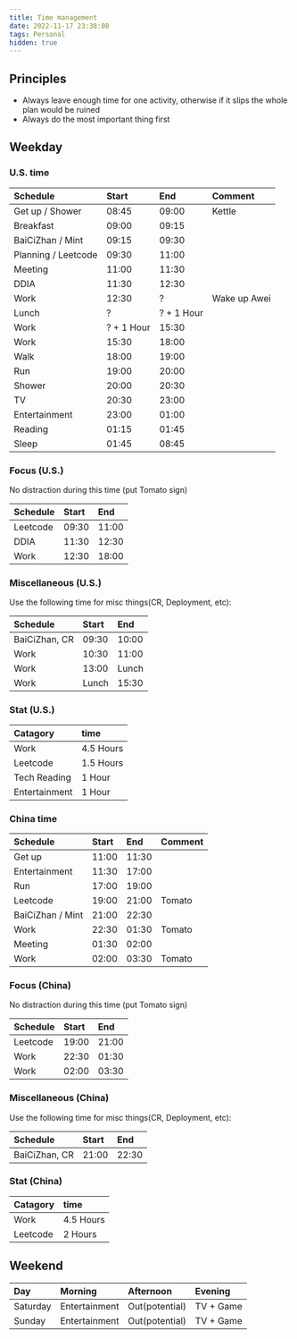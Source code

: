 ```yaml
---
title: Time management
date: 2022-11-17 23:38:08
tags: Personal
hidden: true
---
```


## Principles

- Always leave enough time for one activity, otherwise if it slips the whole plan would be ruined
- Always do the most important thing first

## Weekday

### U.S. time

| Schedule                  | Start     | End       | Comment           |
| :------------------------ | :-------- | :-------- | :---------------- |
| Get up / Shower           | 08:45     | 09:00     | Kettle            |
| Breakfast                 | 09:00     | 09:15     |                   |
| BaiCiZhan / Mint          | 09:15     | 09:30     |                   |
| Planning / Leetcode       | 09:30     | 11:00     |                   |
| Meeting                   | 11:00     | 11:30     |                   |
| DDIA                      | 11:30     | 12:30     |                   |
| Work                      | 12:30     | ?         | Wake up Awei      |
| Lunch                     | ?         | ? + 1 Hour|                   |
| Work                      | ? + 1 Hour| 15:30     |                   |
| Work                      | 15:30     | 18:00     |                   |
| Walk                      | 18:00     | 19:00     |                   |
| Run                       | 19:00     | 20:00     |                   |
| Shower                    | 20:00     | 20:30     |                   |
| TV                        | 20:30     | 23:00     |                   |
| Entertainment             | 23:00     | 01:00     |                   |
| Reading                   | 01:15     | 01:45     |                   |
| Sleep                     | 01:45     | 08:45     |                   |

### Focus (U.S.)

No distraction during this time (put Tomato sign)

| Schedule      | Start     | End       |
| :--------     | :-------- | :-------- |
| Leetcode      | 09:30     | 11:00     |
| DDIA          | 11:30     | 12:30     |
| Work          | 12:30     | 18:00     |

### Miscellaneous (U.S.)

Use the following time for misc things(CR, Deployment, etc):

| Schedule      | Start     | End       |
| :--------     | :-------- | :-------- |
| BaiCiZhan, CR | 09:30     | 10:00     |
| Work          | 10:30     | 11:00     |
| Work          | 13:00     | Lunch     |
| Work          | Lunch     | 15:30     |

### Stat (U.S.)

| Catagory      | time      |
| :--------     | :-------- |
| Work          | 4.5 Hours |
| Leetcode      | 1.5 Hours |
| Tech Reading  | 1 Hour    |
| Entertainment | 1 Hour    |

### China time

| Schedule                  | Start     | End       | Comment           |
| :------------------------ | :-------- | :-------- | :---------------- |
| Get up                    | 11:00     | 11:30     |                   |
| Entertainment             | 11:30     | 17:00     |                   |
| Run                       | 17:00     | 19:00     |                   |
| Leetcode                  | 19:00     | 21:00     | Tomato            |
| BaiCiZhan / Mint          | 21:00     | 22:30     |                   |
| Work                      | 22:30     | 01:30     | Tomato            |
| Meeting                   | 01:30     | 02:00     |                   |
| Work                      | 02:00     | 03:30     | Tomato            |

### Focus (China)

No distraction during this time (put Tomato sign)

| Schedule      | Start     | End       |
| :--------     | :-------- | :-------- |
| Leetcode      | 19:00     | 21:00     |
| Work          | 22:30     | 01:30     |
| Work          | 02:00     | 03:30     |

### Miscellaneous (China)

Use the following time for misc things(CR, Deployment, etc):

| Schedule      | Start     | End       |
| :--------     | :-------- | :-------- |
| BaiCiZhan, CR | 21:00     | 22:30     |

### Stat (China)

| Catagory      | time      |
| :--------     | :-------- |
| Work          | 4.5 Hours |
| Leetcode      | 2 Hours   |

## Weekend

| Day           | Morning       | Afternoon     | Evening   |
| :--------     | :--------     | :--------     | :-------- |
| Saturday      | Entertainment | Out(potential)| TV + Game |
| Sunday        | Entertainment | Out(potential)| TV + Game |
